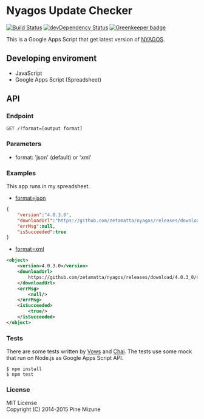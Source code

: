 Nyagos Update Checker
=====================
[![Build Status](https://travis-ci.org/pine/NyagosUpdateChecker.svg?branch=master)](https://travis-ci.org/pine/NyagosUpdateChecker)
[![devDependency Status](https://david-dm.org/pine/NyagosUpdateChecker/dev-status.svg)](https://david-dm.org/pine/NyagosUpdateChecker#info=devDependencies) [![Greenkeeper badge](https://badges.greenkeeper.io/pine/NyagosUpdateChecker.svg)](https://greenkeeper.io/)

This is a Google Apps Script that get latest version of [NYAGOS](https://github.com/zetamatta/nyagos).

## Developing enviroment

- JavaScript
- Google Apps Script (Spreadsheet)

## API
### Endpoint

```
GET /?format=[output format]
```

### Parameters

- format: 'json' (default) or 'xml'

### Examples
This app runs in my spreadsheet.

- [format=json](https://script.google.com/macros/s/AKfycbwp4oVF6hmKrBTYpJUp5iDPXvZseV3W4qZNMpPzjOapFVFBVDs/exec?format=json)
```json
{
    "version":"4.0.3.0",
    "downloadUrl":"https://github.com/zetamatta/nyagos/releases/download/4.0.3_0/nyagos-4.0.3_0.zip",
    "errMsg":null,
    "isSucceeded":true
}
```
- [format=xml](https://script.google.com/macros/s/AKfycbwp4oVF6hmKrBTYpJUp5iDPXvZseV3W4qZNMpPzjOapFVFBVDs/exec?format=xml)
```xml
<object>
    <version>4.0.3.0</version>
    <downloadUrl>
        https://github.com/zetamatta/nyagos/releases/download/4.0.3_0/nyagos-4.0.3_0.zip
    </downloadUrl>
    <errMsg>
        <null/>
    </errMsg>
    <isSucceeded>
        <true/>
    </isSucceeded>
</object>
```

### Tests
There are some tests written by [Vows](http://vowsjs.org/) and [Chai](http://vowsjs.org/). The tests use some mock that run on Node.js as Google Apps Script API.

```
$ npm install
$ npm test
```

### License
MIT License<br />
Copyright (C) 2014-2015 Pine Mizune